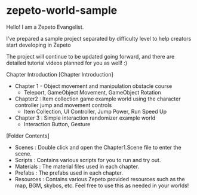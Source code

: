 # zepeto-world-sample

Hello! I am a Zepeto Evangelist.

I've prepared a sample project separated by difficulty level to help creators start developing in Zepeto

The project will continue to be updated going forward, and there are detailed tutorial videos planned for you as well! :)

Chapter Introduction
[Chapter Introduction] 
- Chapter 1 - Object movement and manipulation obstacle course
  - Teleport, GameObject Movement, GameObject Rotation
- Chapter2 : Item collection game example world using the character controller jump and movement controls 
  - Item Collection, UI Controller, Jump Power, Run Speed Up
- Chapter 3 : Simple interaction randomizer example world
  - Interaction Button, Gesture

[Folder Contents]
- Scenes : Double click and open the Chapter1.Scene file to enter the scene.
- Scripts : Contains various scripts for you to run and try out.
- Materials : The material files used in each chapter.
- Prefabs : The prefabs used in each chapter. 
- Resources : Contains various Zepeto provided resources such as the map, BGM, skybos, etc. Feel free to use this as needed in your worlds!
